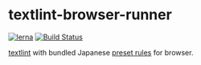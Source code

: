 # textlint-browser-runner
[![lerna](https://img.shields.io/badge/maintained%20with-lerna-cc00ff.svg)](https://lerna.js.org/) [![Build Status](https://travis-ci.org/mobilusoss/textlint-browser-runner.svg?branch=master)](https://travis-ci.org/mobilusoss/textlint-browser-runner)


[textlint](https://github.com/textlint/textlint "textlint") with bundled Japanese [preset rules](https://www.npmjs.com/package/textlint-rule-preset-mobilus) for browser.

